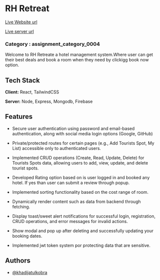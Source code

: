 
# RH Retreat

[Live Website url](https://bookease-11.web.app/)

[Live server url](https://bookeaseclient-jpubkqr7e-khadijatul-kobras-projects.vercel.app/)


### Category : assignment_category_0004

Welcome to RH Retreate a hotel management system.Where user can get their best deals and book a room when they need by clickigg book now option.




## Tech Stack

**Client:** React, TailwindCSS

**Server:** Node, Express, Mongodb, Firebase


## Features


- Secure user authentication using password and email-based authentication, along with social media login options (Google, GitHub)

- Private/protected routes for certain pages (e.g., Add Tourists Spot, My List) accessible only to authenticated users.

- Implemented CRUD operations (Create, Read, Update, Delete) for Tourists Spots data, allowing users to add, view, update, and delete tourist spots.

- Developed Rating option based on is user logged in and booked any hotel. If yes than user can submit a review through popup.

- Implemented sorting functionality based on the cost range of room.

- Dynamically render content such as data from backend through fetching.

- Display toast/sweet alert notifications for successful login, registration, CRUD operations, and error messages for invalid actions.

- Show modal and pop up after deleting and successfully updating your booking dates.

- Implemented jwt token system por protecting data that are sensitive.


## Authors

- [@khadijatulkobra](https://github.com/Khadija12319)

